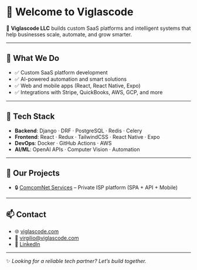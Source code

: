 # 👋 Welcome to Viglascode

🚀 **Viglascode LLC** builds custom SaaS platforms and intelligent systems that help businesses scale, automate, and grow smarter.

---

## 💼 What We Do

- ✅ Custom SaaS platform development  
- ✅ AI-powered automation and smart solutions  
- ✅ Web and mobile apps (React, React Native, Expo)  
- ✅ Integrations with Stripe, QuickBooks, AWS, GCP, and more

---

## 🧠 Tech Stack

- **Backend**: Django · DRF · PostgreSQL · Redis · Celery  
- **Frontend**: React · Redux · TailwindCSS · React Native · Expo  
- **DevOps**: Docker · GitHub Actions · AWS  
- **AI/ML**: OpenAI APIs · Computer Vision · Automation

---

## 🧩 Our Projects

- 🔒 [ComcomNet Services](https://github.com/viglascode/projects/tree/main/comcomnet-services) – Private ISP platform (SPA + API + Mobile)

---

## 📫 Contact

- 🌐 [viglascode.com](https://viglascode.com)  
- 📧 [virgilio@viglascode.com](mailto:virgilio@viglascode.com)  
- 💼 [LinkedIn](https://linkedin.com/company/viglascode)

---

✨ *Looking for a reliable tech partner? Let’s build together.*
